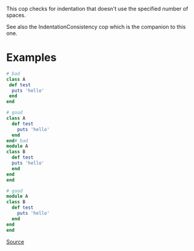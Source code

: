 
This cop checks for indentation that doesn't use the specified number
of spaces.

See also the IndentationConsistency cop which is the companion to this
one.

# Examples

```ruby
# bad
class A
 def test
  puts 'hello'
 end
end

# good
class A
  def test
    puts 'hello'
  end
end# bad
module A
class B
  def test
  puts 'hello'
  end
end
end

# good
module A
class B
  def test
    puts 'hello'
  end
end
end
```

[Source](http://www.rubydoc.info/gems/rubocop/RuboCop/Cop/Layout/IndentationWidth)